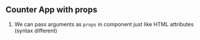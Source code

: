 ## Counter App with props

 1. We can pass arguments as `props` in component just like HTML attributes (syntax different)
